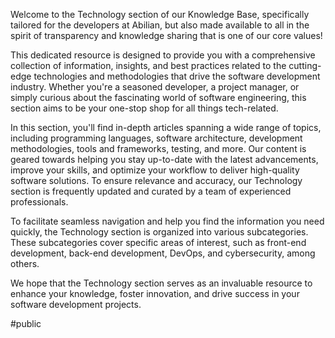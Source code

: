 Welcome to the Technology section of our Knowledge Base, specifically tailored for the developers at Abilian, but also made available to all in the spirit of transparency and knowledge sharing that is one of our core values!

This dedicated resource is designed to provide you with a comprehensive collection of information, insights, and best practices related to the cutting-edge technologies and methodologies that drive the software development industry. Whether you're a seasoned developer, a project manager, or simply curious about the fascinating world of software engineering, this section aims to be your one-stop shop for all things tech-related.

In this section, you'll find in-depth articles spanning a wide range of topics, including programming languages, software architecture, development methodologies, tools and frameworks, testing, and more. Our content is geared towards helping you stay up-to-date with the latest advancements, improve your skills, and optimize your workflow to deliver high-quality software solutions. To ensure relevance and accuracy, our Technology section is frequently updated and curated by a team of experienced professionals.

To facilitate seamless navigation and help you find the information you need quickly, the Technology section is organized into various subcategories. These subcategories cover specific areas of interest, such as front-end development, back-end development, DevOps, and cybersecurity, among others.

We hope that the Technology section serves as an invaluable resource to enhance your knowledge, foster innovation, and drive success in your software development projects.

#public
